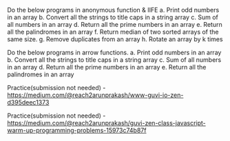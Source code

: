 Do the below programs in anonymous function & IIFE
a. Print odd numbers in an array
b. Convert all the strings to title caps in a string array
c. Sum of all numbers in an array
d. Return all the prime numbers in an array
e. Return all the palindromes in an array
f. Return median of two sorted arrays of the same size.
g. Remove duplicates from an array
h. Rotate an array by k times

Do the below programs in arrow functions.
a. Print odd numbers in an array
b. Convert all the strings to title caps in a string array
c. Sum of all numbers in an array
d. Return all the prime numbers in an array
e. Return all the palindromes in an array

Practice(submission not needed) - https://medium.com/@reach2arunprakash/www-guvi-io-zen-d395deec1373

Practice(submission not needed) - https://medium.com/@reach2arunprakash/guvi-zen-class-javascript-warm-up-programming-problems-15973c74b87f
